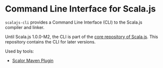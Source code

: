 # Command Line Interface for Scala.js

`scalajs-cli` provides a Command Line Interface (CLI) to the Scala.js compiler
and linker.

Until Scala.js 1.0.0-M2, the CLI is part of the
[core repository of Scala.js](https://github.com/scala-js/scala-js).
This repository contains the CLI for later versions.

Used by tools:
* [Scalor Maven Plugin](https://github.com/random-maven/scalor-maven-plugin)
